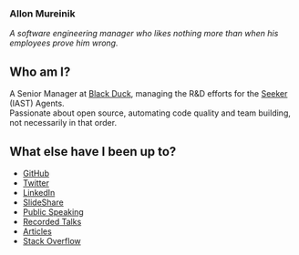### Allon Mureinik

*A software engineering manager who likes nothing more than when his employees prove him wrong.*

## Who am I?
A Senior Manager at [Black Duck](https://www.blackduck.com), managing the R&D efforts for the [Seeker](https://www.blackduck.com/interactive-application-security-testing.html) (IAST) Agents. <br/>
Passionate about open source, automating code quality and team building, not necessarily in that order.

## What else have I been up to?
- [GitHub](https://github.com/mureinik)
- [Twitter](https://twitter.com/mureinik)
- [LinkedIn](https://www.linkedin.com/in/mureinik/)
- [SlideShare](https://www.slideshare.net/AllonMureinik)
- [Public Speaking](./public_speaking.md)
- [Recorded Talks](https://www.youtube.com/playlist?list=PL1nvafMwjHaDkO-1yyJ4PlJiutiMQyztA)
- [Articles](./articles.md)
- [Stack Overflow](https://stackoverflow.com/users/2422776/mureinik)
